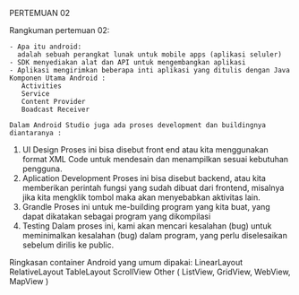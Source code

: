   PERTEMUAN 02
  
  Rangkuman pertemuan 02:
    
    - Apa itu android:
      adalah sebuah perangkat lunak untuk mobile apps (aplikasi seluler)
    - SDK menyediakan alat dan API untuk mengembangkan aplikasi
    - Aplikasi mengirimkan beberapa inti aplikasi yang ditulis dengan Java Komponen Utama Android : 
       Activities 
       Service 
       Content Provider 
       Boadcast Receiver
      
    Dalam Android Studio juga ada proses development dan buildingnya diantaranya :

   1.	UI Design Proses ini bisa disebut front end atau kita menggunakan format XML Code untuk mendesain dan menampilkan sesuai kebutuhan pengguna.
   2.	Aplication Development Proses ini bisa disebut backend, atau kita memberikan perintah fungsi yang sudah dibuat dari frontend, misalnya jika kita mengklik tombol maka akan menyebabkan aktivitas lain.
   3.	Grandle Proses ini untuk me-building program yang kita buat, yang dapat dikatakan sebagai program yang dikompilasi
   4.	Testing Dalam proses ini, kami akan mencari kesalahan (bug) untuk meminimalkan kesalahan (bug) dalam program, yang perlu diselesaikan sebelum dirilis ke public.

Ringkasan container Android yang umum dipakai:
LinearLayout 
RelativeLayout 
TableLayout 
ScrollView
Other ( ListView, GridView, WebView, MapView )
      
      
